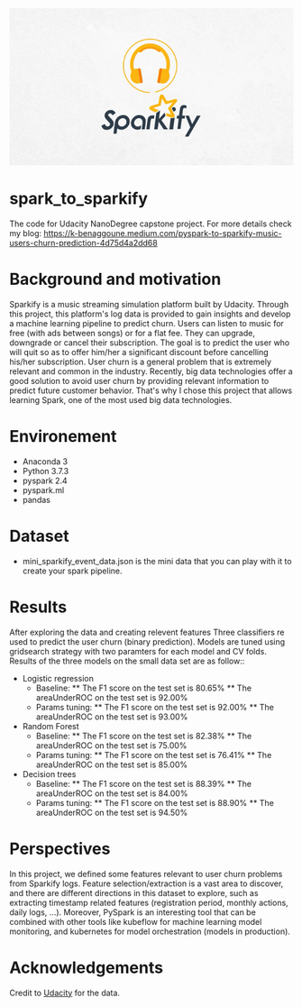
![](images/sparkify.png)
# spark_to_sparkify
The code for Udacity NanoDegree capstone project. For more details check my blog: https://k-benaggoune.medium.com/pyspark-to-sparkify-music-users-churn-prediction-4d75d4a2dd68

# Background and motivation
Sparkify is a music streaming simulation platform built by Udacity. Through this project, this platform's log data is provided to gain insights and develop a machine learning pipeline to predict churn. Users can listen to music for free (with ads between songs) or for a flat fee. They can upgrade, downgrade or cancel their subscription. The goal is to predict the user who will quit so as to offer him/her a significant discount before cancelling his/her subscription. User churn is a general problem that is extremely relevant and common in the industry. Recently, big data technologies offer a good solution to avoid user churn by providing relevant information to predict future customer behavior. That's why I chose this project that allows learning Spark, one of the most used big data technologies.

# Environement

* Anaconda 3
* Python 3.7.3
* pyspark 2.4
* pyspark.ml
* pandas

# Dataset

* mini_sparkify_event_data.json is the mini data that you can play with it to create your spark pipeline.

# Results

After exploring the data and creating relevent features Three classifiers re used to predict the user churn (binary prediction). Models are tuned using gridsearch strategy with two paramters for each model and  CV folds. Results of the three models on the small data set are as follow::

* Logistic regression
  - Baseline: 
     ** The F1 score on the test set is 80.65%
     ** The areaUnderROC on the test set is 92.00%
  - Params tuning:
     ** The F1 score on the test set is 92.00%
     ** The areaUnderROC on the test set is 93.00%
* Random Forest
  - Baseline: 
     ** The F1 score on the test set is 82.38%
     ** The areaUnderROC on the test set is 75.00%
  - Params tuning:
     ** The F1 score on the test set is 76.41%
     ** The areaUnderROC on the test set is 85.00%
* Decision trees
  - Baseline: 
     ** The F1 score on the test set is 88.39%
     ** The areaUnderROC on the test set is 84.00%
  - Params tuning:
     ** The F1 score on the test set is 88.90%
     ** The areaUnderROC on the test set is 94.50%

# Perspectives
In this project, we defined some features relevant to user churn problems from Sparkify logs. Feature selection/extraction is a vast area to discover, and there are different directions in this dataset to explore, such as extracting timestamp related features (registration period, monthly actions, daily logs, ...). Moreover, PySpark is an interesting tool that can be combined with other tools like kubeflow for machine learning model monitoring, and kubernetes for model orchestration (models in production).

# Acknowledgements

Credit to [Udacity](https://www.udacity.com/) for the data.

